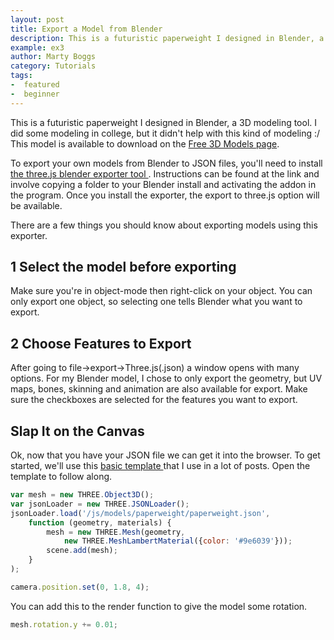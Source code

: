 ```yaml
---
layout: post
title: Export a Model from Blender
description: This is a futuristic paperweight I designed in Blender, a 3D modeling tool. I did some modeling in college, but it didn't help with this kind of modeling :/ This model is available to download on the Free 3D Models page.
example: ex3
author: Marty Boggs
category: Tutorials
tags:
-  featured
-  beginner
---
```

This is a futuristic paperweight I designed in Blender, a 3D modeling tool. I did some modeling in<!--more--> college, but it didn't help with this kind of modeling :/ This model is available to download on the [Free 3D Models page](/all/models).

To export your own models from Blender to JSON files, you'll need to install <a rel="nofollow" target="_blank" href="https://github.com/mrdoob/three.js/tree/master/utils/exporters/blender">the three.js blender exporter tool <i class="fa fa-external-link"></i></a>. Instructions can be found at the link and involve copying a folder to your Blender install and activating the addon in the program. Once you install the exporter, the export to three.js option will be available.

There are a few things you should know about exporting models using this exporter.

<h2><span class="fa-stack fa-lg stack">
	<i class="fa fa-circle fa-stack-1x"></i>
	<span class="fa-inverse stack-05x">1</span>
</span> Select the model before exporting</h2>

Make sure you're in object-mode then right-click on your object. You can only export one object, so selecting one tells Blender what you want to export.

<h2><span class="fa-stack fa-lg stack">
	<i class="fa fa-circle fa-stack-1x"></i>
	<span class="fa-inverse stack-05x">2</span>
</span> Choose Features to Export</h2>

After going to file->export->Three.js(.json) a window opens with many options. For my Blender model, I chose to only export the geometry, but UV maps, bones, skinning and animation are also available for export. Make sure the checkboxes are selected for the features you want to export.

## Slap It on the Canvas

Ok, now that you have your JSON file we can get it into the browser. To get started, we'll use this <a href="{{site.url}}/threejs-world-blank-template.html" download="threejs-world-{{page.example}}.html">basic template <i class="fa fa-download"></i></a> that I use in a lot of posts. Open the template to follow along.

```javascript
var mesh = new THREE.Object3D();
var jsonLoader = new THREE.JSONLoader();
jsonLoader.load('/js/models/paperweight/paperweight.json',
	function (geometry, materials) {
		mesh = new THREE.Mesh(geometry,
			new THREE.MeshLambertMaterial({color: '#9e6039'}));
		scene.add(mesh);
	}
);

camera.position.set(0, 1.8, 4);
```

You can add this to the render function to give the model some rotation.

```javascript
mesh.rotation.y += 0.01;
```
